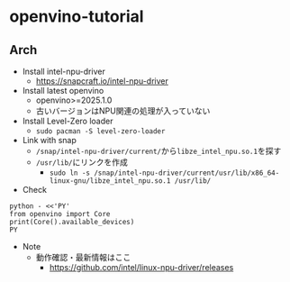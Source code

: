 # openvino-tutorial

## Arch
- Install intel-npu-driver
  - https://snapcraft.io/intel-npu-driver
- Install latest openvino
  - openvino>=2025.1.0
  - 古いバージョンはNPU関連の処理が入っていない
- Install Level-Zero loader
  - `sudo pacman -S level-zero-loader`
- Link with snap
  - `/snap/intel-npu-driver/current/`から`libze_intel_npu.so.1`を探す
  - `/usr/lib/`にリンクを作成
    - `sudo ln -s /snap/intel-npu-driver/current/usr/lib/x86_64-linux-gnu/libze_intel_npu.so.1 /usr/lib/`
- Check

```
python - <<'PY'
from openvino import Core
print(Core().available_devices)
PY
```

- Note
  - 動作確認・最新情報はここ
    - https://github.com/intel/linux-npu-driver/releases
